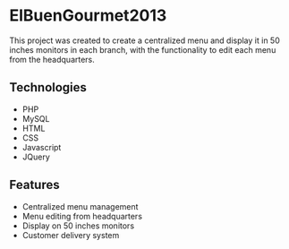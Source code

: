 # ElBuenGourmet2013

This project was created to create a centralized menu and display it in 50 inches monitors in each branch, with the functionality to edit each menu from the headquarters.

## Technologies

* PHP
* MySQL
* HTML
* CSS
* Javascript
* JQuery

## Features

* Centralized menu management
* Menu editing from headquarters
* Display on 50 inches monitors
* Customer delivery system
